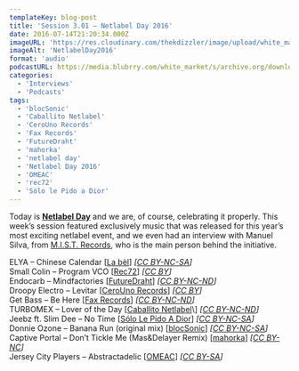 ```yaml
---
templateKey: blog-post
title: 'Session 3.01 – Netlabel Day 2016'
date: 2016-07-14T21:20:34.000Z
imageURL: 'https://res.cloudinary.com/thekdizzler/image/upload/white_market/2016/07/NetlabelDay2016.jpg'
imageAlt: 'NetlabelDay2016'
format: 'audio'
podcastURL: https://media.blubrry.com/white_market/s/archive.org/download/WhiteMarket20160715Session301/WhiteMarket-20160715-Session301.mp3
categories:
  - 'Interviews'
  - 'Podcasts'
tags:
  - 'blocSonic'
  - 'Caballito Netlabel'
  - 'CeroUno Records'
  - 'Fax Records'
  - 'FutureDraht'
  - 'mahorka'
  - 'netlabel day'
  - 'Netlabel Day 2016'
  - 'OMEAC'
  - 'rec72'
  - 'Sólo le Pido a Dior'
---
```


Today is [**Netlabel Day**](http://netlabelday.blogspot.co.uk/p/home.html) and we are, of course, celebrating it properly. This week’s session featured exclusively music that was released for this year’s most exciting netlabel event, and we even had an interview with Manuel Silva, from [M.I.S.T. Records](http://mistrecords.blogspot.co.uk/p/home.html), who is the main person behind the initiative.

ELYA – Chinese Calendar \[[La bèl](https://labelnetlabel.bandcamp.com/album/glaciers)\] _\[[CC BY-NC-SA](https://creativecommons.org/licenses/by-nc-sa/3.0/)\]_  
Small Colin – Program VCO \[[Rec72](http://rec72.net/?p=3787)\] _\[[CC BY](https://creativecommons.org/licenses/by/4.0/)\]_  
Endocarb – Mindfactories \[[FutureDraht](http://www.futuredraht.de/fudr_nld2016-various-nld2016/)\] _\[[CC BY-NC-ND](https://creativecommons.org/licenses/by-nc-nd/3.0/)\]_  
Droopy Electro – Levitar \[[CeroUno Records](https://soundcloud.com/droopyelectro/levitar)\] _\[[CC BY](https://creativecommons.org/licenses/by/4.0/)\]_  
Get Bass – Be Here \[[Fax Records](https://archive.org/details/FaxVol2)\] _\[[CC BY-NC-ND](https://creativecommons.org/licenses/by-nc-nd/3.0/)\]_  
TURBOMEX – Lover of the Day \[[Caballito Netlabel](https://soundcloud.com/caballito-netlabel/sets/cbllt073-turbomex-vatos-lp?)\] _\[[CC BY-NC-ND](https://creativecommons.org/licenses/by-nc-nd/3.0/)\]_  
Jeebz ft. Slim Dee – No Time \[[Sólo Le Pido A Dior](https://sololepidoadior.bandcamp.com/album/spd-mixtape-03-the-argentine-g-achx-scene)\] _\[[CC BY-NC-SA](https://creativecommons.org/licenses/by-nc-sa/3.0/)\]_  
Donnie Ozone – Banana Run (original mix) \[[blocSonic](http://blocsonic.com/releases/bs450030)\] _\[[CC BY-NC-SA](https://creativecommons.org/licenses/by-nc-sa/3.0/)\]_  
Captive Portal – Don’t Tickle Me (Mas&Delayer Remix) \[[mahorka](https://mahorka.bandcamp.com/album/in-the-air-the-remixes)\] _\[[CC BY-NC](https://creativecommons.org/licenses/by-nc/3.0/)\]_  
Jersey City Players – Abstractadelic \[[OMEAC](https://omeac.bandcamp.com/album/rare-omeac-songs-lifted-from-locked-away-vaults-all-over-the-world-you-havent-heard-about)\] _\[[CC BY-SA](https://creativecommons.org/licenses/by-sa/3.0/)\]_
